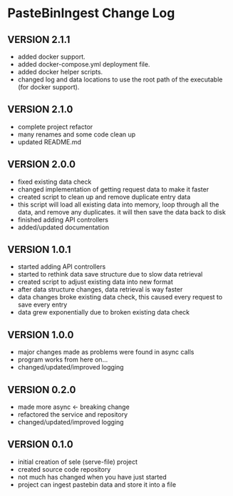 # PasteBinIngest Change Log

## VERSION 2.1.1

- added docker support.
- added docker-compose.yml deployment file.
- added docker helper scripts.
- changed log and data locations to use the root path of the executable (for docker support).

## VERSION 2.1.0

- complete project refactor
- many renames and some code clean up
- updated README.md

## VERSION 2.0.0

- fixed existing data check
- changed implementation of getting request data to make it faster
- created script to clean up and remove duplicate entry data
- this script will load all existing data into memory, loop through all the data, and remove any duplicates. it will then save the data back to disk
- finished adding API controllers
- added/updated documentation

## VERSION 1.0.1

- started adding API controllers
- started to rethink data save structure due to slow data retrieval
- created script to adjust existing data into new format
- after data structure changes, data retrieval is way faster
- data changes broke existing data check, this caused every request to save every entry
- data grew exponentially due to broken existing data check

## VERSION 1.0.0

- major changes made as problems were found in async calls
- program works from here on...
- changed/updated/improved logging

## VERSION 0.2.0

- made more async <- breaking change
- refactored the service and repository
- changed/updated/improved logging

## VERSION 0.1.0

- initial creation of sele (serve-file) project
- created source code repository
- not much has changed when you have just started
- project can ingest pastebin data and store it into a file
